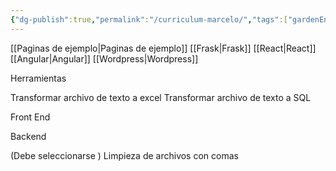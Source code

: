 ```yaml
---
{"dg-publish":true,"permalink":"/curriculum-marcelo/","tags":["gardenEntry"]}
---
```



[[Paginas de ejemplo\|Paginas de ejemplo]]
[[Frask\|Frask]]
[[React\|React]]
[[Angular\|Angular]]
[[Wordpress\|Wordpress]]

Herramientas

Transformar archivo de texto a excel
Transformar archivo de texto a SQL


Front End

Backend

(Debe seleccionarse )
Limpieza de archivos con comas
